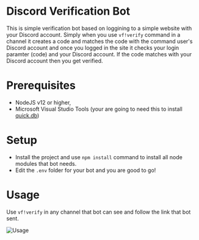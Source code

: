 # Discord Verification Bot
This is simple verification bot based on loggining to a simple website with your Discord account. Simply when you use `vf!verify` command in a channel it creates a code and matches the code with the command user's Discord account and once you logged in the site it checks your login paramter (code) and your Discord account. If the code matches with your Discord account then you get verified.

# Prerequisites
- NodeJS v12 or higher, <br />
- Microsoft Visual Studio Tools (your are going to need this to install [quick.db](https://www.npmjs.com/package/quick.db))

# Setup
- Install the project and use `npm install` command to install all node modules that bot needs. <br />
- Edit the `.env` folder for your bot and you are good to go!

# Usage
Use `vf!verify` in any channel that bot can see and follow the link that bot sent.

![Usage](https://media.giphy.com/media/gDHGEViMMrRZgStsuZ/giphy.gif)
